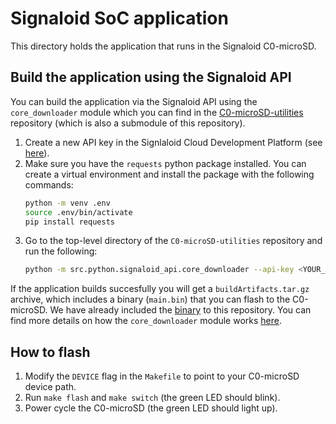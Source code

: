 # Signaloid SoC application
This directory holds the application that runs in the Signaloid C0-microSD.

## Build the application using the Signaloid API
You can build the application via the Signaloid API using the `core_downloader` module which you can find in the [C0-microSD-utilities](https://github.com/signaloid/C0-microSD-utilities) repository (which is also a submodule of this repository).

1. Create a new API key in the Signlaloid Cloud Development Platform (see [here](https://docs.signaloid.io/docs/api/quickstart/#authenticating)).
2. Make sure you have the `requests` python package installed. You can create a virtual environment and install the package with the following commands:
   ```bash
   python -m venv .env
   source .env/bin/activate
   pip install requests
   ```
3. Go to the top-level directory of the `C0-microSD-utilities` repository and run the following:
   ```bash
   python -m src.python.signaloid_api.core_downloader --api-key <YOUR_API_KEY> --repo-url https://github.com/signaloid/Signaloid-C0-microSD-Demo-Calculator
   ```

If the application builds succesfully you will get a `buildArtifacts.tar.gz` archive, which includes a binary (`main.bin`) that you can flash to the C0-microSD. We have already included the [binary](main.bin) to this repository. You can find more details on how the `core_downloader` module works [here](https://github.com/signaloid/C0-microSD-utilities/blob/main/src/python/signaloid_api/README.md).

## How to flash
1. Modify the `DEVICE` flag in the `Makefile` to point to your C0-microSD device path.
2. Run `make flash` and `make switch` (the green LED should blink).
3. Power cycle the C0-microSD (the green LED should light up).
